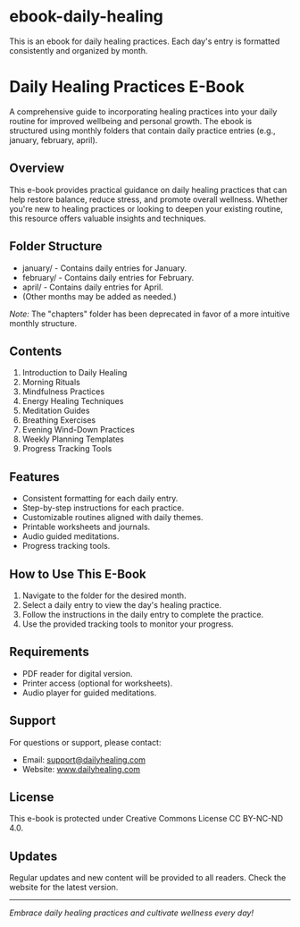 # ebook-daily-healing
This is an ebook for daily healing practices. Each day's entry is formatted consistently and organized by month.

# Daily Healing Practices E-Book

A comprehensive guide to incorporating healing practices into your daily routine for improved wellbeing and personal growth. The ebook is structured using monthly folders that contain daily practice entries (e.g., january, february, april).

## Overview

This e-book provides practical guidance on daily healing practices that can help restore balance, reduce stress, and promote overall wellness. Whether you're new to healing practices or looking to deepen your existing routine, this resource offers valuable insights and techniques.

## Folder Structure

- january/ - Contains daily entries for January.
- february/ - Contains daily entries for February.
- april/ - Contains daily entries for April.
- (Other months may be added as needed.)

*Note:* The "chapters" folder has been deprecated in favor of a more intuitive monthly structure.

## Contents

1. Introduction to Daily Healing
2. Morning Rituals
3. Mindfulness Practices
4. Energy Healing Techniques
5. Meditation Guides
6. Breathing Exercises
7. Evening Wind-Down Practices
8. Weekly Planning Templates
9. Progress Tracking Tools

## Features

- Consistent formatting for each daily entry.
- Step-by-step instructions for each practice.
- Customizable routines aligned with daily themes.
- Printable worksheets and journals.
- Audio guided meditations.
- Progress tracking tools.

## How to Use This E-Book

1. Navigate to the folder for the desired month.
2. Select a daily entry to view the day's healing practice.
3. Follow the instructions in the daily entry to complete the practice.
4. Use the provided tracking tools to monitor your progress.

## Requirements

- PDF reader for digital version.
- Printer access (optional for worksheets).
- Audio player for guided meditations.

## Support

For questions or support, please contact:
- Email: support@dailyhealing.com
- Website: www.dailyhealing.com

## License

This e-book is protected under Creative Commons License CC BY-NC-ND 4.0.

## Updates

Regular updates and new content will be provided to all readers. Check the website for the latest version.

---

*Embrace daily healing practices and cultivate wellness every day!*
